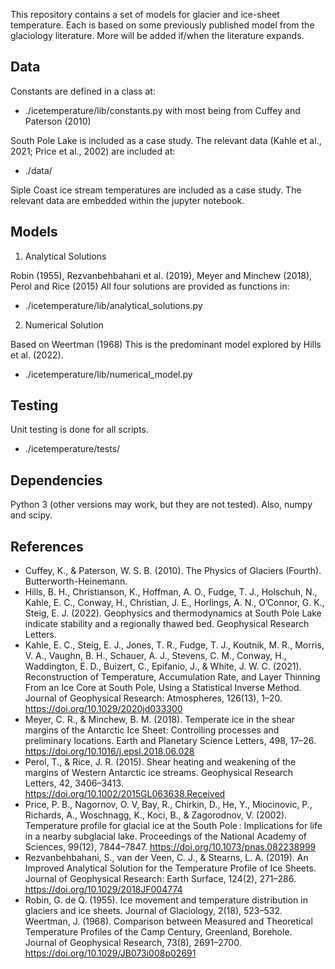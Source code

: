This repository contains a set of models for glacier and ice-sheet temperature. Each is based on some previously published model from the glaciology literature. More will be added if/when the literature expands.

Data
---

Constants are defined in a class at:
- ./icetemperature/lib/constants.py
with most being from Cuffey and Paterson (2010)

South Pole Lake is included as a case study. The relevant data (Kahle et al., 2021; Price et al., 2002) are included at:
- ./data/

Siple Coast ice stream temperatures are included as a case study. The relevant data are embedded within the jupyter notebook.

Models
---

1) Analytical Solutions

Robin (1955), Rezvanbehbahani et al. (2019), Meyer and Minchew (2018), Perol and Rice (2015)
All four solutions are provided as functions in:
- ./icetemperature/lib/analytical_solutions.py

2) Numerical Solution

Based on Weertman (1968)
This is the predominant model explored by Hills et al. (2022).
- ./icetemperature/lib/numerical_model.py

Testing
---

Unit testing is done for all scripts.
- ./icetemperature/tests/

Dependencies
---

Python 3 (other versions may work, but they are not tested). Also, numpy and scipy.

References
---

- Cuffey, K., & Paterson, W. S. B. (2010). The Physics of Glaciers (Fourth). Butterworth-Heinemann.
- Hills, B. H., Christianson, K., Hoffman, A. O., Fudge, T. J., Holschuh, N., Kahle, E. C., Conway, H., Christian, J. E., Horlings, A. N., O’Connor, G. K., Steig, E. J.
(2022). Geophysics and thermodynamics at South Pole Lake indicate stability and a regionally thawed bed. Geophysical Research Letters.
- Kahle, E. C., Steig, E. J., Jones, T. R., Fudge, T. J., Koutnik, M. R., Morris, V. A., Vaughn, B. H., Schauer, A. J., Stevens, C. M., Conway, H., Waddington, E. D., Buizert, C., Epifanio, J., & White, J. W. C. (2021). Reconstruction of Temperature, Accumulation Rate, and Layer Thinning From an Ice Core at South Pole, Using a Statistical Inverse Method. Journal of Geophysical Research: Atmospheres, 126(13), 1–20. https://doi.org/10.1029/2020jd033300
- Meyer, C. R., & Minchew, B. M. (2018). Temperate ice in the shear margins of the Antarctic Ice Sheet: Controlling processes and preliminary locations. Earth and Planetary Science Letters, 498, 17–26. https://doi.org/10.1016/j.epsl.2018.06.028
- Perol, T., & Rice, J. R. (2015). Shear heating and weakening of the margins of Western Antarctic ice streams. Geophysical Research Letters, 42, 3406–3413. https://doi.org/10.1002/2015GL063638.Received
- Price, P. B., Nagornov, O. V, Bay, R., Chirkin, D., He, Y., Miocinovic, P., Richards, A., Woschnagg, K., Koci, B., & Zagorodnov, V. (2002). Temperature profile for glacial ice at the South Pole : Implications for life in a nearby subglacial lake. Proceedings of the National Academy of Sciences, 99(12), 7844–7847. https://doi.org/10.1073/pnas.082238999
- Rezvanbehbahani, S., van der Veen, C. J., & Stearns, L. A. (2019). An Improved Analytical Solution for the Temperature Profile of Ice Sheets. Journal of Geophysical Research: Earth Surface, 124(2), 271–286. https://doi.org/10.1029/2018JF004774
- Robin, G. de Q. (1955). Ice movement and temperature distribution in glaciers and ice sheets. Journal of Glaciology, 2(18), 523–532.
Weertman, J. (1968). Comparison between Measured and Theoretical Temperature Profiles of the Camp Century, Greenland, Borehole. Journal of Geophysical Research, 73(8), 2691–2700. https://doi.org/10.1029/JB073i008p02691
